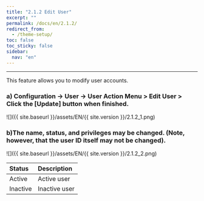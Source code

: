 ```yaml
---
title: "2.1.2 Edit User"
excerpt: ""
permalink: /docs/en/2.1.2/
redirect_from:
  - /theme-setup/
toc: false
toc_sticky: false
sidebar:
  nav: "en"
---
```



---
This feature allows you to modify user accounts.

### a\) Configuration → User → User Action Menu > Edit User > Click the [Update] button when finished.
![]({{ site.baseurl }}/assets/EN/{{ site.version }}/2.1.2_1.png)

### b\)The name, status, and privileges may be changed. \(Note, however, that the user ID itself may not be changed\).
![]({{ site.baseurl }}/assets/EN/{{ site.version }}/2.1.2_2.png)

| Status | **Description** |
| :--- | :--- |
| Active | Active user |
| Inactive | Inactive user |
